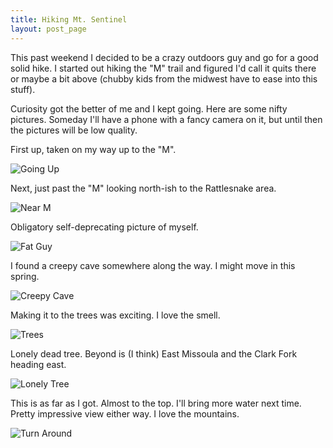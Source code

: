 ```yaml
---
title: Hiking Mt. Sentinel
layout: post_page
---
```

This past weekend I decided to be a crazy outdoors guy and go for a good solid
hike. I started out hiking the "M" trail and figured I'd call it quits there or
maybe a bit above (chubby kids from the midwest have to ease into this stuff).

Curiosity got the better of me and I kept going. Here are some nifty pictures.
Someday I'll have a phone with a fancy camera on it, but until then the
pictures will be low quality.

First up, taken on my way up to the "M".

![Going Up](img/mt-sentinel/01-going-up.jpg)

Next, just past the "M" looking north-ish to the Rattlesnake area.

![Near M](img/mt-sentinel/02-near-m.jpg)

Obligatory self-deprecating picture of myself.

![Fat Guy](img/mt-sentinel/03-sweaty-fat-guy.jpg)

I found a creepy cave somewhere along the way. I might move in this spring.

![Creepy Cave](img/mt-sentinel/04-creepy-cave.jpg)

Making it to the trees was exciting. I love the smell.

![Trees](img/mt-sentinel/05-trees.jpg)

Lonely dead tree. Beyond is (I think) East Missoula and the Clark Fork heading east.

![Lonely Tree](img/mt-sentinel/06-dead-tree.jpg)

This is as far as I got. Almost to the top. I'll bring more water next time. Pretty impressive view either way. I love the mountains.

![Turn Around](img/mt-sentinel/07-turn-around.jpg)
